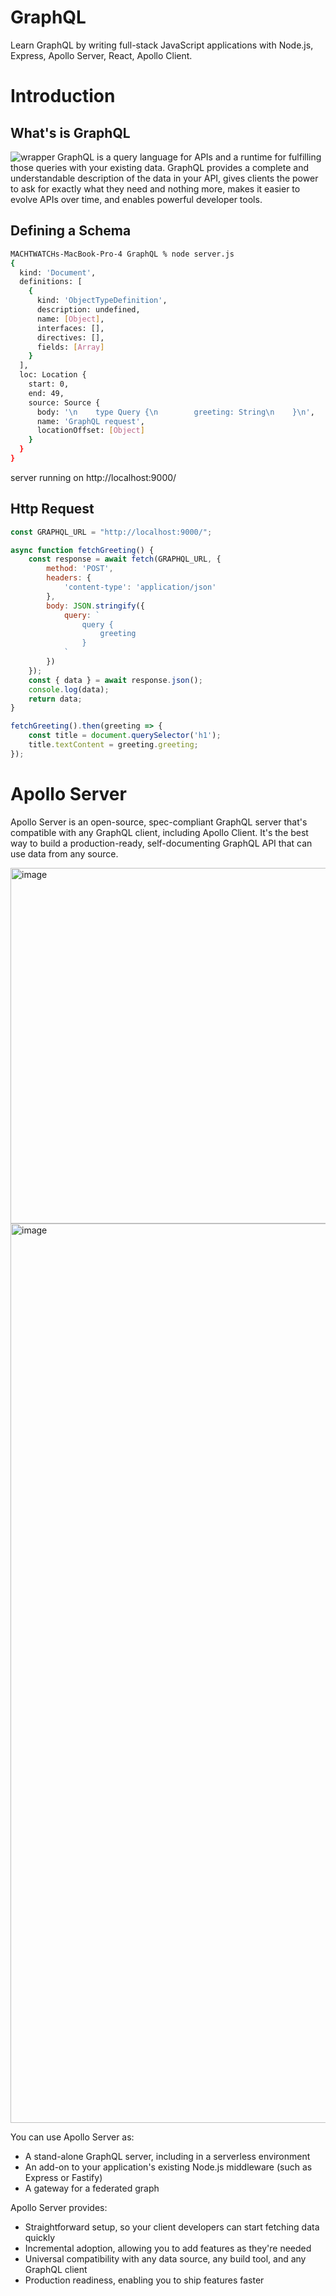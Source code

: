 # GraphQL
Learn GraphQL by writing full-stack JavaScript applications with Node.js, Express, Apollo Server, React, Apollo Client.

# Introduction
## What's is GraphQL
![wrapper](https://user-images.githubusercontent.com/85268028/155086758-dd7c6f28-cbe4-44bd-bc23-d67300785d11.png)
GraphQL is a query language for APIs and a runtime for fulfilling those queries with your existing data. GraphQL provides a complete and understandable description of the data in your API, gives clients the power to ask for exactly what they need and nothing more, makes it easier to evolve APIs over time, and enables powerful developer tools.

## Defining a Schema

```sh
MACHTWATCHs-MacBook-Pro-4 GraphQL % node server.js
{
  kind: 'Document',
  definitions: [
    {
      kind: 'ObjectTypeDefinition',
      description: undefined,
      name: [Object],
      interfaces: [],
      directives: [],
      fields: [Array]
    }
  ],
  loc: Location {
    start: 0,
    end: 49,
    source: Source {
      body: '\n    type Query {\n        greeting: String\n    }\n',
      name: 'GraphQL request',
      locationOffset: [Object]
    }
  }
}
```

server running on http://localhost:9000/

## Http Request

```js
const GRAPHQL_URL = "http://localhost:9000/";

async function fetchGreeting() {
    const response = await fetch(GRAPHQL_URL, {
        method: 'POST',
        headers: {
            'content-type': 'application/json'
        },
        body: JSON.stringify({
            query: `
                query {
                    greeting
                }
            `
        })
    });
    const { data } = await response.json();
    console.log(data);
    return data;
}

fetchGreeting().then(greeting => {
    const title = document.querySelector('h1');
    title.textContent = greeting.greeting;
});
```
# Apollo Server
Apollo Server is an open-source, spec-compliant GraphQL server that's compatible with any GraphQL client, including Apollo Client. It's the best way to build a production-ready, self-documenting GraphQL API that can use data from any source.

<img width="569" alt="image" src="https://user-images.githubusercontent.com/85268028/155094760-7b7de3f2-6d3e-4e99-9a1e-6cbf915495f9.png">

<img width="1439" alt="image" src="https://user-images.githubusercontent.com/85268028/155094876-2246bc15-ecb0-4373-aa1a-5e6198880f1a.png">

You can use Apollo Server as:
* A stand-alone GraphQL server, including in a serverless environment
* An add-on to your application's existing Node.js middleware (such as Express or Fastify)
* A gateway for a federated graph

Apollo Server provides:
* Straightforward setup, so your client developers can start fetching data quickly
* Incremental adoption, allowing you to add features as they're needed
* Universal compatibility with any data source, any build tool, and any GraphQL client
* Production readiness, enabling you to ship features faster
